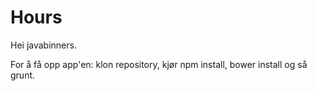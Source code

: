 # Hours

Hei javabinners.

For å få opp app'en: klon repository, kjør npm install, bower install og så grunt.
